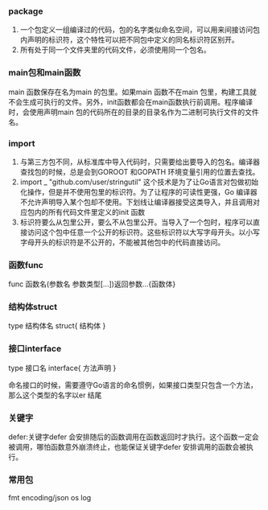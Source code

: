 ### package
1. 一个包定义一组编译过的代码，包的名字类似命名空间，可以用来间接访问包内声明的标识符，这个特性可以把不同包中定义的同名标识符区别开。
2. 所有处于同一个文件夹里的代码文件，必须使用同一个包名。

### main包和main函数
main 函数保存在名为main 的包里。如果main 函数不在main 包里，构建工具就不会生成可执行的文件。另外，init函数都会在main函数执行前调用。程序编译时，会使用声明main 包的代码所在的目录的目录名作为二进制可执行文件的文件名。

### import
1. 与第三方包不同，从标准库中导入代码时，只需要给出要导入的包名。编译器查找包的时候，总是会到GOROOT 和GOPATH 环境变量引用的位置去查找。
2. import _ "github.com/user/stringutil"  这个技术是为了让Go语言对包做初始化操作，但是并不使用包里的标识符。为了让程序的可读性更强，Go 编译器不允许声明导入某个包却不使用。下划线让编译器接受这类导入，并且调用对应包内的所有代码文件里定义的init 函数
3. 标识符要么从包里公开，要么不从包里公开。当导入了一个包时，程序可以直接访问这个包中任意一个公开的标识符。这些标识符以大写字母开头。以小写字母开头的标识符是不公开的，不能被其他包中的代码直接访问。

### 函数func
func 函数名(参数名 参数类型[...])返回参数...{函数体}

### 结构体struct
type 结构体名 struct{
  结构体
}

### 接口interface
type 接口名 interface{
  方法声明
}

命名接口的时候，需要遵守Go语言的命名惯例，如果接口类型只包含一个方法，那么这个类型的名字以er 结尾


### 关键字
defer:关键字defer 会安排随后的函数调用在函数返回时才执行。这个函数一定会被调用，哪怕函数意外崩溃终止，也能保证关键字defer 安排调用的函数会被执行。
### 常用包
fmt
encoding/json
os
log
